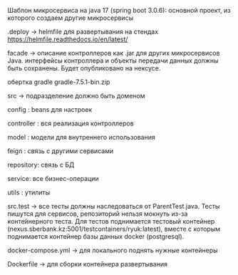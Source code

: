 Шаблон микросервиса на java 17 (spring boot 3.0.6): основной проект, из которого создаем другие микросервисы

.deploy -> helmfile для развертывания на стендах https://helmfile.readthedocs.io/en/latest/

facade -> описание контроллеров как .jar для других микросервисов Java. интерфейсы контроллера и объекты передачи данных должны быть сохранены. Будет опубликовано на нексусе.

обертка gradle gradle-7.5.1-bin.zip

src -> подразделение должно быть доменом

config : beans для настроек

controller : вся реализация контроллеров

model : модели для внутреннего использования

feign : связь с другими сервисами

repository: связь с БД

service: все бизнес-операции

utils : утилиты

src.test -> все тесты должны наследоваться от ParentTest.java. Тесты пишутся для сервисов, репозиторий нельзя мокнуть из-за контейнерного теста. Для тестов поднимается тестовый контейнер (nexus.sberbank.kz:5001/testcontainers/ryuk:latest), вместе с которым поднимается контейнер базы данных docker (postgresql).

docker-compose.yml -> для локального поднять нужные контейнеры

Dockerfile -> для сборки контейнера развертывания